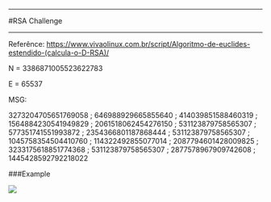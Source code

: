 ___
#RSA Challenge
___
Referênce: https://www.vivaolinux.com.br/script/Algoritmo-de-euclides-estendido-(calcula-o-D-RSA)/

N = 3386871005523622783

E = 65537

MSG:

3273204705651769058 ; 646988929665855640 ; 414039851588460319 ; 1564884230541949829 ; 2061518062454276150 ; 531123879758565307 ; 577351741551993872 ; 2354366801187868444 ; 531123879758565307 ; 1045758354504410760 ; 114322492855077014 ; 2087794601428009825 ; 3233175618851774368 ; 531123879758565307 ; 2877578967909742608 ; 1445428592792218022

###Example

![](https://github.com/gabrielportes/rsachallenge/blob/master/example.jpg)
